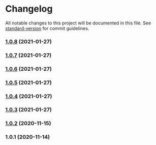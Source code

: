 # Changelog

All notable changes to this project will be documented in this file. See [standard-version](https://github.com/conventional-changelog/standard-version) for commit guidelines.

### [1.0.8](https://github.com/sickred/bhtbot/compare/v1.0.7...v1.0.8) (2021-01-27)

### [1.0.7](https://github.com/sickred/bhtbot/compare/v1.0.6...v1.0.7) (2021-01-27)

### [1.0.6](https://github.com/sickred/bhtbot/compare/v1.0.5...v1.0.6) (2021-01-27)

### [1.0.5](https://github.com/sickred/bhtbot/compare/v1.0.4...v1.0.5) (2021-01-27)

### [1.0.4](https://github.com/sickred/bhtbot/compare/v1.0.3...v1.0.4) (2021-01-27)

### [1.0.3](https://github.com/sickred/bhtbot/compare/v1.0.2...v1.0.3) (2021-01-27)

### [1.0.2](https://github.com/sickred/bhtbot/compare/v1.0.1...v1.0.2) (2020-11-15)

### 1.0.1 (2020-11-14)
